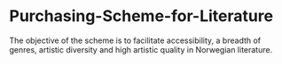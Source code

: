 # Purchasing-Scheme-for-Literature
The objective of the scheme is to facilitate accessibility, a breadth of genres, artistic diversity and high artistic quality in Norwegian literature.
